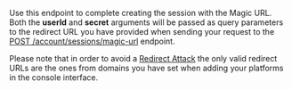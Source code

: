 Use this endpoint to complete creating the session with the Magic URL. Both the **userId** and **secret** arguments will be passed as query parameters to the redirect URL you have provided when sending your request to the [POST /account/sessions/magic-url](https://appwrite.io/docs/client/account#accountCreateMagicURLSession) endpoint.

Please note that in order to avoid a [Redirect Attack](https://github.com/OWASP/CheatSheetSeries/blob/master/cheatsheets/Unvalidated_Redirects_and_Forwards_Cheat_Sheet.md) the only valid redirect URLs are the ones from domains you have set when adding your platforms in the console interface.